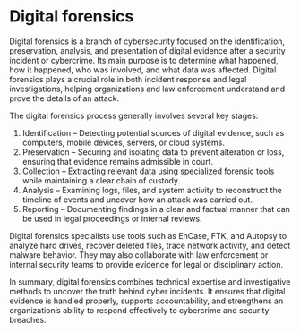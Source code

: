 # Digital forensics
Digital forensics is a branch of cybersecurity focused on the identification, preservation, analysis, and presentation of digital evidence after a security incident or cybercrime. Its main purpose is to determine what happened, how it happened, who was involved, and what data was affected. Digital forensics plays a crucial role in both incident response and legal investigations, helping organizations and law enforcement understand and prove the details of an attack.

The digital forensics process generally involves several key stages:

1.	Identification – Detecting potential sources of digital evidence, such as computers, mobile devices, servers, or cloud systems.
2.	Preservation – Securing and isolating data to prevent alteration or loss, ensuring that evidence remains admissible in court.
3.	Collection – Extracting relevant data using specialized forensic tools while maintaining a clear chain of custody.
4.	Analysis – Examining logs, files, and system activity to reconstruct the timeline of events and uncover how an attack was carried out.
5.	Reporting – Documenting findings in a clear and factual manner that can be used in legal proceedings or internal reviews.

Digital forensics specialists use tools such as EnCase, FTK, and Autopsy to analyze hard drives, recover deleted files, trace network activity, and detect malware behavior. They may also collaborate with law enforcement or internal security teams to provide evidence for legal or disciplinary action.

In summary, digital forensics combines technical expertise and investigative methods to uncover the truth behind cyber incidents. It ensures that digital evidence is handled properly, supports accountability, and strengthens an organization’s ability to respond effectively to cybercrime and security breaches.